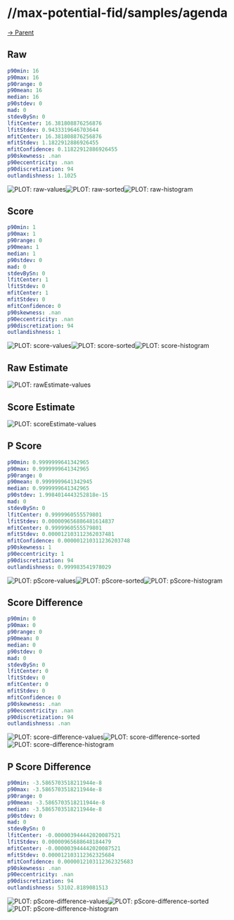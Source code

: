 
# //max-potential-fid/samples/agenda

[→ Parent](../..)


## Raw


```yaml
p90min: 16
p90max: 16
p90range: 0
p90mean: 16
median: 16
p90stdev: 0
mad: 0
stdevBySn: 0
lfitCenter: 16.381808876256876
lfitStdev: 0.9433319646703644
mfitCenter: 16.381808876256876
mfitStdev: 1.1822912886926455
mfitConfidence: 0.11822912886926455
p90skewness: .nan
p90eccentricity: .nan
p90discretization: 94
outlandishness: 1.1025

```

![PLOT: raw-values](./raw/values.svg)![PLOT: raw-sorted](./raw/sorted.svg)![PLOT: raw-histogram](./raw/histogram.svg)
## Score


```yaml
p90min: 1
p90max: 1
p90range: 0
p90mean: 1
median: 1
p90stdev: 0
mad: 0
stdevBySn: 0
lfitCenter: 1
lfitStdev: 0
mfitCenter: 1
mfitStdev: 0
mfitConfidence: 0
p90skewness: .nan
p90eccentricity: .nan
p90discretization: 94
outlandishness: 1

```

![PLOT: score-values](./score/values.svg)![PLOT: score-sorted](./score/sorted.svg)![PLOT: score-histogram](./score/histogram.svg)
## Raw Estimate

![PLOT: rawEstimate-values](./rawEstimate/values.svg)
## Score Estimate

![PLOT: scoreEstimate-values](./scoreEstimate/values.svg)
## P Score


```yaml
p90min: 0.9999999641342965
p90max: 0.9999999641342965
p90range: 0
p90mean: 0.9999999641342945
median: 0.9999999641342965
p90stdev: 1.9984014443252818e-15
mad: 0
stdevBySn: 0
lfitCenter: 0.9999960555579801
lfitStdev: 0.000009656886481614837
mfitCenter: 0.9999960555579801
mfitStdev: 0.000012103112362037481
mfitConfidence: 0.000001210311236203748
p90skewness: 1
p90eccentricity: 1
p90discretization: 94
outlandishness: 0.999983541978029

```

![PLOT: pScore-values](./pScore/values.svg)![PLOT: pScore-sorted](./pScore/sorted.svg)![PLOT: pScore-histogram](./pScore/histogram.svg)
## Score Difference


```yaml
p90min: 0
p90max: 0
p90range: 0
p90mean: 0
median: 0
p90stdev: 0
mad: 0
stdevBySn: 0
lfitCenter: 0
lfitStdev: 0
mfitCenter: 0
mfitStdev: 0
mfitConfidence: 0
p90skewness: .nan
p90eccentricity: .nan
p90discretization: 94
outlandishness: .nan

```

![PLOT: score-difference-values](./score-difference/values.svg)![PLOT: score-difference-sorted](./score-difference/sorted.svg)![PLOT: score-difference-histogram](./score-difference/histogram.svg)
## P Score Difference


```yaml
p90min: -3.5865703518211944e-8
p90max: -3.5865703518211944e-8
p90range: 0
p90mean: -3.5865703518211944e-8
median: -3.5865703518211944e-8
p90stdev: 0
mad: 0
stdevBySn: 0
lfitCenter: -0.000003944442020087521
lfitStdev: 0.00000965688648184479
mfitCenter: -0.000003944442020087521
mfitStdev: 0.000012103112362325684
mfitConfidence: 0.0000012103112362325683
p90skewness: .nan
p90eccentricity: .nan
p90discretization: 94
outlandishness: 53102.8189081513

```

![PLOT: pScore-difference-values](./pScore-difference/values.svg)![PLOT: pScore-difference-sorted](./pScore-difference/sorted.svg)![PLOT: pScore-difference-histogram](./pScore-difference/histogram.svg)